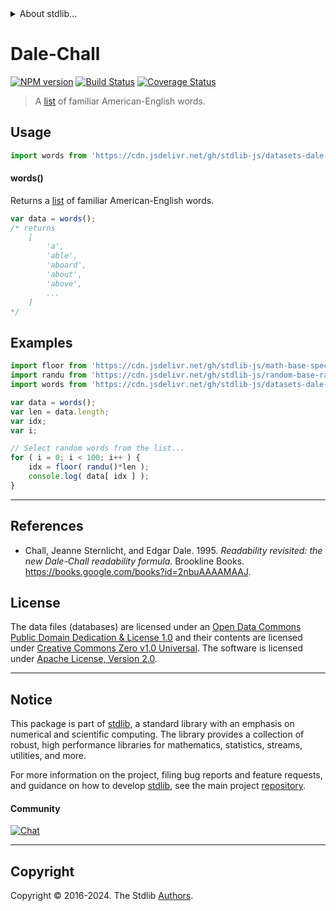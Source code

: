 <!--

@license Apache-2.0

Copyright (c) 2018 The Stdlib Authors.

Licensed under the Apache License, Version 2.0 (the "License");
you may not use this file except in compliance with the License.
You may obtain a copy of the License at

   http://www.apache.org/licenses/LICENSE-2.0

Unless required by applicable law or agreed to in writing, software
distributed under the License is distributed on an "AS IS" BASIS,
WITHOUT WARRANTIES OR CONDITIONS OF ANY KIND, either express or implied.
See the License for the specific language governing permissions and
limitations under the License.

-->


<details>
  <summary>
    About stdlib...
  </summary>
  <p>We believe in a future in which the web is a preferred environment for numerical computation. To help realize this future, we've built stdlib. stdlib is a standard library, with an emphasis on numerical and scientific computation, written in JavaScript (and C) for execution in browsers and in Node.js.</p>
  <p>The library is fully decomposable, being architected in such a way that you can swap out and mix and match APIs and functionality to cater to your exact preferences and use cases.</p>
  <p>When you use stdlib, you can be absolutely certain that you are using the most thorough, rigorous, well-written, studied, documented, tested, measured, and high-quality code out there.</p>
  <p>To join us in bringing numerical computing to the web, get started by checking us out on <a href="https://github.com/stdlib-js/stdlib">GitHub</a>, and please consider <a href="https://opencollective.com/stdlib">financially supporting stdlib</a>. We greatly appreciate your continued support!</p>
</details>

# Dale-Chall

[![NPM version][npm-image]][npm-url] [![Build Status][test-image]][test-url] [![Coverage Status][coverage-image]][coverage-url] <!-- [![dependencies][dependencies-image]][dependencies-url] -->

> A [list][@chall:1995a] of familiar American-English words.



<section class="usage">

## Usage

```javascript
import words from 'https://cdn.jsdelivr.net/gh/stdlib-js/datasets-dale-chall-new@v0.2.2-deno/mod.js';
```

#### words()

Returns a [list][@chall:1995a] of familiar American-English words.

```javascript
var data = words();
/* returns
    [
        'a',
        'able',
        'aboard',
        'about',
        'above',
        ...
    ]
*/
```

</section>

<!-- /.usage -->

<section class="examples">

<!-- TODO: more creative example. -->

## Examples

<!-- eslint no-undef: "error" -->

```javascript
import floor from 'https://cdn.jsdelivr.net/gh/stdlib-js/math-base-special-floor@deno/mod.js';
import randu from 'https://cdn.jsdelivr.net/gh/stdlib-js/random-base-randu@deno/mod.js';
import words from 'https://cdn.jsdelivr.net/gh/stdlib-js/datasets-dale-chall-new@v0.2.2-deno/mod.js';

var data = words();
var len = data.length;
var idx;
var i;

// Select random words from the list...
for ( i = 0; i < 100; i++ ) {
    idx = floor( randu()*len );
    console.log( data[ idx ] );
}
```

</section>

<!-- /.examples -->



* * *

<section class="references">

## References

-   Chall, Jeanne Sternlicht, and Edgar Dale. 1995. _Readability revisited: the new Dale-Chall readability formula_. Brookline Books. <https://books.google.com/books?id=2nbuAAAAMAAJ>.

</section>

<!-- /.references -->

<!-- <license> -->

## License

The data files (databases) are licensed under an [Open Data Commons Public Domain Dedication & License 1.0][pddl-1.0] and their contents are licensed under [Creative Commons Zero v1.0 Universal][cc0]. The software is licensed under [Apache License, Version 2.0][apache-license].

<!-- </license> -->

<!-- Section for related `stdlib` packages. Do not manually edit this section, as it is automatically populated. -->

<section class="related">

</section>

<!-- /.related -->

<!-- Section for all links. Make sure to keep an empty line after the `section` element and another before the `/section` close. -->


<section class="main-repo" >

* * *

## Notice

This package is part of [stdlib][stdlib], a standard library with an emphasis on numerical and scientific computing. The library provides a collection of robust, high performance libraries for mathematics, statistics, streams, utilities, and more.

For more information on the project, filing bug reports and feature requests, and guidance on how to develop [stdlib][stdlib], see the main project [repository][stdlib].

#### Community

[![Chat][chat-image]][chat-url]

---

## Copyright

Copyright &copy; 2016-2024. The Stdlib [Authors][stdlib-authors].

</section>

<!-- /.stdlib -->

<!-- Section for all links. Make sure to keep an empty line after the `section` element and another before the `/section` close. -->

<section class="links">

[npm-image]: http://img.shields.io/npm/v/@stdlib/datasets-dale-chall-new.svg
[npm-url]: https://npmjs.org/package/@stdlib/datasets-dale-chall-new

[test-image]: https://github.com/stdlib-js/datasets-dale-chall-new/actions/workflows/test.yml/badge.svg?branch=v0.2.2
[test-url]: https://github.com/stdlib-js/datasets-dale-chall-new/actions/workflows/test.yml?query=branch:v0.2.2

[coverage-image]: https://img.shields.io/codecov/c/github/stdlib-js/datasets-dale-chall-new/main.svg
[coverage-url]: https://codecov.io/github/stdlib-js/datasets-dale-chall-new?branch=main

<!--

[dependencies-image]: https://img.shields.io/david/stdlib-js/datasets-dale-chall-new.svg
[dependencies-url]: https://david-dm.org/stdlib-js/datasets-dale-chall-new/main

-->

[chat-image]: https://img.shields.io/gitter/room/stdlib-js/stdlib.svg
[chat-url]: https://app.gitter.im/#/room/#stdlib-js_stdlib:gitter.im

[stdlib]: https://github.com/stdlib-js/stdlib

[stdlib-authors]: https://github.com/stdlib-js/stdlib/graphs/contributors

[cli-section]: https://github.com/stdlib-js/datasets-dale-chall-new#cli
[cli-url]: https://github.com/stdlib-js/datasets-dale-chall-new/tree/cli
[@stdlib/datasets-dale-chall-new]: https://github.com/stdlib-js/datasets-dale-chall-new/tree/main

[umd]: https://github.com/umdjs/umd
[es-module]: https://developer.mozilla.org/en-US/docs/Web/JavaScript/Guide/Modules

[deno-url]: https://github.com/stdlib-js/datasets-dale-chall-new/tree/deno
[deno-readme]: https://github.com/stdlib-js/datasets-dale-chall-new/blob/deno/README.md
[umd-url]: https://github.com/stdlib-js/datasets-dale-chall-new/tree/umd
[umd-readme]: https://github.com/stdlib-js/datasets-dale-chall-new/blob/umd/README.md
[esm-url]: https://github.com/stdlib-js/datasets-dale-chall-new/tree/esm
[esm-readme]: https://github.com/stdlib-js/datasets-dale-chall-new/blob/esm/README.md
[branches-url]: https://github.com/stdlib-js/datasets-dale-chall-new/blob/main/branches.md

[pddl-1.0]: http://opendatacommons.org/licenses/pddl/1.0/

[cc0]: https://creativecommons.org/publicdomain/zero/1.0

[apache-license]: https://www.apache.org/licenses/LICENSE-2.0

[@chall:1995a]: https://books.google.com/books?id=2nbuAAAAMAAJ

</section>

<!-- /.links -->
